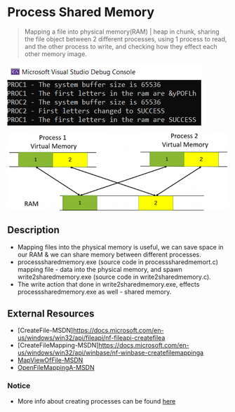 # Process Shared Memory

> Mapping a file into physical memory(RAM) | heap in chunk, sharing the file object between 2 different processes, using 1 process to read, and the other process to write, and checking how they effect each other memory image.

![output](https://github.com/IlayG01/os_concepts_windows/blob/master/processsharedmemory/Images/output.png)

![howitlooks](https://github.com/IlayG01/os_concepts_windows/blob/master/processsharedmemory/Images/howitlooks.png)

## Description

- Mapping files into the physical memory is useful, we can save space in our RAM & we can share memory between different processes.
- processsharedmemory.exe (source code in processsharedmemort.c) mapping file - data into the physical memory, and spawn write2sharedmemory.exe (source code in write2sharedmemory.c).
- The write action that done in write2sharedmemory.exe, effects processsharedmemory.exe as well - shared memory.

## External Resources

- [CreateFile-MSDN]https://docs.microsoft.com/en-us/windows/win32/api/fileapi/nf-fileapi-createfilea
- [CreateFileMapping-MSDN]https://docs.microsoft.com/en-us/windows/win32/api/winbase/nf-winbase-createfilemappinga
- [MapViewOfFile-MSDN](https://docs.microsoft.com/en-us/windows/win32/api/memoryapi/nf-memoryapi-mapviewoffile)
- [OpenFileMappingA-MSDN](https://docs.microsoft.com/en-us/windows/win32/api/winbase/nf-winbase-openfilemappinga)

### Notice

- More info about creating processes can be found [here](https://github.com/IlayG01/os_concepts_windows/tree/master/Process)
